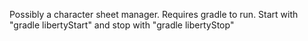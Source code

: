 Possibly a character sheet manager.
Requires gradle to run.
Start with "gradle libertyStart" and stop with "gradle libertyStop"
